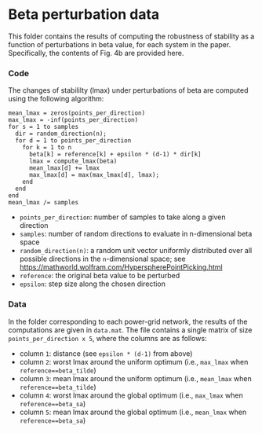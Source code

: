 # Beta perturbation data

This folder contains the results of computing the robustness of stability as a function of perturbations in beta value, for each system in the paper.
Specifically, the contents of Fig. 4b are provided here.

### Code

The changes of stabililty (lmax) under perturbations of beta are computed using the following algorithm:
```
mean_lmax = zeros(points_per_direction)
max_lmax = -inf(points_per_direction)
for s = 1 to samples
  dir = random_direction(n);
  for d = 1 to points_per_direction
    for k = 1 to n
      beta[k] = reference[k] + epsilon * (d-1) * dir[k]
      lmax = compute_lmax(beta)
      mean_lmax[d] += lmax
      max_lmax[d] = max(max_lmax[d], lmax);
    end
  end
end
mean_lmax /= samples
```
- `points_per_direction`: number of samples to take along a given direction
- `samples`: number of random directions to evaluate in n-dimensional beta space
- `random_direction(n)`: a random unit vector uniformly distributed over all possible directions in the `n`-dimensional space; see https://mathworld.wolfram.com/HyperspherePointPicking.html
- `reference`: the original beta value to be perturbed
- `epsilon`: step size along the chosen direction

### Data

In the folder corresponding to each power-grid network, the results of the computations are given in `data.mat`. The file contains a single matrix of size `points_per_direction x 5`, where the columns are as follows:
- column `1`: distance (see `epsilon * (d-1)` from above)
- column `2`: worst lmax around the uniform optimum (i.e., `max_lmax` when `reference==beta_tilde`)
- column `3`: mean lmax around the uniform optimum (i.e., `mean_lmax` when `reference==beta_tilde`)
- column `4`: worst lmax around the global optimum (i.e., `max_lmax` when `reference==beta_sa`)
- column `5`: mean lmax around the global optimum (i.e., `mean_lmax` when `reference==beta_sa`)
